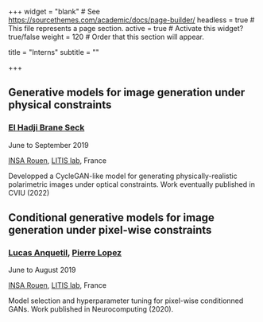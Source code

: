+++
widget = "blank"  # See https://sourcethemes.com/academic/docs/page-builder/
headless = true  # This file represents a page section.
active = true  # Activate this widget? true/false
weight = 120  # Order that this section will appear.

title = "Interns"
subtitle = ""
 
+++
## Generative models for image generation under physical constraints
  ### [El Hadji Brane Seck](https://www.linkedin.com/in/el-hadji-brane-seck-59b985134)
  June to September 2019
  
  [INSA Rouen](https://www.insa-rouen.fr/), [LITIS lab](https://www.litislab.fr/), France
  
  Developped a CycleGAN-like model for generating physically-realistic polarimetric images under optical constraints. Work eventually published in CVIU (2022)

## Conditional generative models for image generation under pixel-wise constraints
  ### [Lucas Anquetil](https://www.linkedin.com/in/lucas-anquetil-271491117), [Pierre Lopez](https://www.linkedin.com/in/pierre-lopez7)
  June to August 2019
  
  [INSA Rouen](https://www.insa-rouen.fr/), [LITIS lab](https://www.litislab.fr/), France
  
  Model selection and hyperparameter tuning for pixel-wise conditionned GANs. Work published in Neurocomputing (2020).
